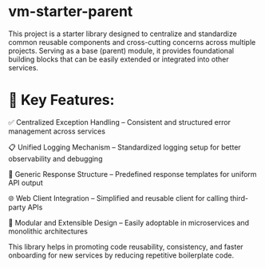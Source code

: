 # vm-starter-parent
This project is a starter library designed to centralize and standardize common reusable components and cross-cutting concerns across multiple projects. Serving as a base (parent) module, it provides foundational building blocks that can be easily extended or integrated into other services. 

# 🚀 Key Features:

✅ Centralized Exception Handling – 
Consistent and structured error management across services

📋 Unified Logging Mechanism – 
Standardized logging setup for better observability and debugging

🔁 Generic Response Structure – 
Predefined response templates for uniform API output

🌐 Web Client Integration – 
Simplified and reusable client for calling third-party APIs

🧱 Modular and Extensible Design – 
Easily adoptable in microservices and monolithic architectures

This library helps in promoting code reusability, consistency, and faster onboarding for new services by reducing repetitive boilerplate code.
